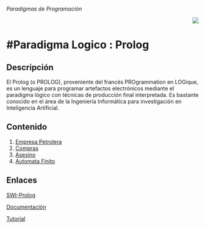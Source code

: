 *Paradigmas de Programación*<p align="right"><img src="http://www.swi-prolog.org/icons/swipl.png" ></P>

#Paradigma Logico : Prolog
==========================




## Descripción
El Prolog (o PROLOG), proveniente del francés PROgrammation en LOGique, es un lenguaje para programar artefactos electrónicos mediante el paradigma lógico con técnicas de producción final interpretada. Es bastante conocido en el área de la Ingeniería Informática para investigación en Inteligencia Artificial.

## Contenido

1. [Empresa Petrolera](https://github.com/JuanBono/Prolog/blob/master/empresaPetrolera.pl)
2. [Compras](https://github.com/JuanBono/Prolog/blob/master/compras.pl)
3. [Asesino](https://github.com/JuanBono/Prolog/blob/master/asesino.pl)
4. [Automata Finito](https://github.com/JuanBono/Prolog/blob/master/Automata.md)


## Enlaces

[SWI-Prolog](http://www.swi-prolog.org/)

[Documentación](http://www.swi-prolog.org/pldoc/doc_for?object=manual)

[Tutorial](http://www.learnprolognow.org/index.php)
